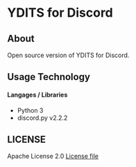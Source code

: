 
# YDITS for Discord

## About

Open source version of YDITS for Discord.

## Usage Technology

#### Langages / Libraries
- Python 3
- discord.py v2.2.2

## LICENSE
Apache License 2.0
[License file](https://github.com/yone1130/YoneDiscordBotServerAdministrator/blob/main/LICENSE)
